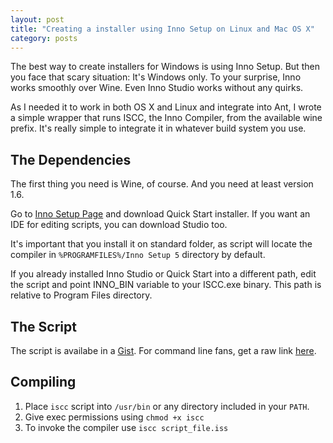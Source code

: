 ```yaml
---
layout: post
title: "Creating a installer using Inno Setup on Linux and Mac OS X"
category: posts
---
```


The best way to create installers for Windows is using Inno Setup. 
But then you face that scary situation: It's Windows only. To your surprise, 
Inno works smoothly over Wine. Even Inno Studio works without any quirks.

As I needed it to work in both OS X and Linux and integrate into Ant, 
I wrote a simple wrapper that runs ISCC, the Inno Compiler, from the available 
wine prefix. It's really simple to integrate it in whatever build system you use.

The Dependencies
----------------

The first thing you need is Wine, of course. And you need at least version 1.6.

Go to [Inno Setup Page](http://www.jrsoftware.org/isdl.php) and download
Quick Start installer. If you want an IDE for editing scripts, you can download 
Studio too.

It's important that you install it on standard folder, as script will locate the 
compiler in `%PROGRAMFILES%/Inno Setup 5` directory by default.

If you already installed Inno Studio or Quick Start into a different path, 
edit the script and point INNO_BIN variable to your ISCC.exe binary. 
This path is relative to Program Files directory.

The Script
----------

The script is availabe in a [Gist](https://gist.github.com/derekstavis/8288379).
For command line fans, get a raw link [here](https://gist.github.com/derekstavis/8288379/raw/678c72b66e14dbedff4a5b7786a5235aea18e983/iscc).

Compiling
---------

1. Place `iscc` script into `/usr/bin` or any directory included in your `PATH`.
2. Give exec permissions using `chmod +x iscc`
3. To invoke the compiler use `iscc script_file.iss`

